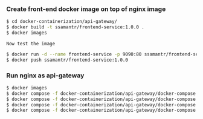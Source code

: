 ### Create front-end docker image on top of nginx image
```bash
$ cd docker-containerization/api-gateway/
$ docker build -t ssamantr/frontend-service:1.0.0 .
$ docker images
```

`Now test the image`
```bash
$ docker run -d --name frontend-service -p 9090:80 ssamantr/frontend-service:1.0.0
$ docker push ssamantr/frontend-service:1.0.0
```

### Run nginx as api-gateway
```bash
$ docker images
$ docker compose -f docker-containerization/api-gateway/docker-compose.yaml up
$ docker compose -f docker-containerization/api-gateway/docker-compose.yaml ps
$ docker compose -f docker-containerization/api-gateway/docker-compose.yaml stop
$ docker compose -f docker-containerization/api-gateway/docker-compose.yaml down
```